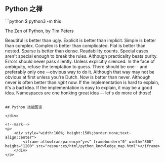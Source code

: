 # 

## Python 之禅
<div class="termy">
```python
$ python3 -m this

The Zen of Python, by Tim Peters

Beautiful is better than ugly.
Explicit is better than implicit.
Simple is better than complex.
Complex is better than complicated.
Flat is better than nested.
Sparse is better than dense.
Readability counts.
Special cases aren't special enough to break the rules.
Although practicality beats purity.
Errors should never pass silently.
Unless explicitly silenced.
In the face of ambiguity, refuse the temptation to guess.
There should be one-- and preferably only one --obvious way to do it.
Although that way may not be obvious at first unless you're Dutch.
Now is better than never.
Although never is often better than *right* now.
If the implementation is hard to explain, it's a bad idea.
If the implementation is easy to explain, it may be a good idea.
Namespaces are one honking great idea -- let's do more of those!

```

## Python 技能图谱

</div>

<!--mark-->
<p>
	<div style="width:100%; height:150%;border:none;text-align:center">
		<iframe allowtransparency="yes" frameborder="0" width="800" height="1200" src="resources/html/python_knowledge_map.html"></iframe>
	</div>
</p>
